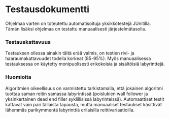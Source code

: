 # **Testausdokumentti**

Ohjelmaa varten on toteutettu automatisoituja yksikkötestejä JUnitilla. Tämän lisäksi ohjelmaa on testattu manuaalisesti järjestelmätasolla.

### **Testauskattavuus**

Testauksen ollessa ainakin tältä erää valmis, on testien rivi- ja haaraumakattavuudet todella korkeat (85-95%). Myös manuaalisessa testauksessa on käytetty monipuolisesti erikokoisia ja sisältöisiä labyrinttejä.

### **Huomioita**

Algoritmien oikeellisuus on varmistettu tarkistamalla, että jokainen algoritmi tuottaa saman reitin samassa labyrintissä (poislukien wall follower ja yksinkertainen dead end filler syklillisissä labyrinteissä). Automaattiset testit kattavat vain pari tällaista tapausta, mutta manuaaliset testaukset käsittivät lähemmäs parikymmentä labyrinttiä erilaisilla reittivariaatioilla.

